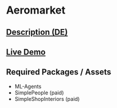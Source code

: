 # Aeromarket

## [Description (DE)](https://github.com/koerners/Aeromarket/blob/main/Aeromarket_final_presentation.pdf)

## [Live Demo](koerners.github.io/aeromarket/)

## Required Packages / Assets
- ML-Agents
- SimplePeople (paid)
- SimpleShopInteriors (paid)

